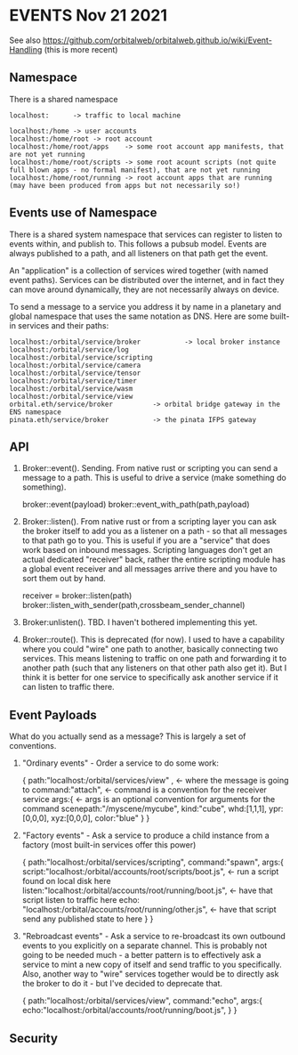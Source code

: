 # EVENTS Nov 21 2021

See also https://github.com/orbitalweb/orbitalweb.github.io/wiki/Event-Handling (this is more recent)

## Namespace

There is a shared namespace

	localhost:		-> traffic to local machine

	localhost:/home	-> user accounts
	localhost:/home/root -> root account
	localhost:/home/root/apps    -> some root account app manifests, that are not yet running
	localhost:/home/root/scripts -> some root acount scripts (not quite full blown apps - no formal manifest), that are not yet running
	localhost:/home/root/running -> root account apps that are running (may have been produced from apps but not necessarily so!)

## Events use of Namespace

There is a shared system namespace that services can register to listen to events within, and publish to. This follows a pubsub model. Events are always published to a path, and all listeners on that path get the event.

An "application" is a collection of services wired together (with named event paths). Services can be distributed over the internet, and in fact they can move around dynamically, they are not necessarily always on device.

To send a message to a service you address it by name in a planetary and global namespace that uses the same notation as DNS. Here are some built-in services and their paths:

	localhost:/orbital/service/broker			-> local broker instance
	localhost:/orbital/service/log
	localhost:/orbital/service/scripting
	localhost:/orbital/service/camera
	localhost:/orbital/service/tensor
	localhost:/orbital/service/timer
	localhost:/orbital/service/wasm
	localhost:/orbital/service/view
	orbital.eth/service/broker			-> orbital bridge gateway in the ENS namespace
	pinata.eth/service/broker			-> the pinata IFPS gateway

## API

1) Broker::event(). Sending. From native rust or scripting you can send a message to a path. This is useful to drive a service (make something do something).

   broker::event(payload)
   broker::event_with_path(path,payload)

2) Broker::listen(). From native rust or from a scripting layer you can ask the broker itself to add you as a listener on a path - so that all messages to that path go to you. This is useful if you are a "service" that does work based on inbound messages. Scripting languages don't get an actual dedicated "receiver" back, rather the entire scripting module has a global event receiver and all messages arrive there and you have to sort them out by hand.

   receiver = broker::listen(path)
   broker::listen_with_sender(path,crossbeam_sender_channel)

3) Broker:unlisten(). TBD. I haven't bothered implementing this yet.

4) Broker::route(). This is deprecated (for now). I used to have a capability where you could "wire" one path to another, basically connecting two services. This means listening to traffic on one path and forwarding it to another path (such that any listeners on that other path also get it). But I think it is better for one service to specifically ask another service if it can listen to traffic there.

## Event Payloads

What do you actually send as a message? This is largely a set of conventions.

1) "Ordinary events" - Order a service to do some work:

   {
   	   path:"localhost:/orbital/services/view" ,			<- where the message is going to
   	   command:"attach",						<- command is a convention for the receiver service
   	   args:{									<- args is an optional convention for arguments for the command
   	   		scenepath:"/myscene/mycube",
   	   		kind:"cube",
			whd:[1,1,1],
			ypr:[0,0,0],
			xyz:[0,0,0],
			color:"blue"
   	   }
   }

2) "Factory events" - Ask a service to produce a child instance from a factory (most built-in services offer this power)

	{
		path:"localhost:/orbital/services/scripting",
		command:"spawn",
		args:{
			script:"localhost:/orbital/accounts/root/scripts/boot.js",	<- run a script found on local disk here
			listen:"localhost:/orbital/accounts/root/running/boot.js",	<- have that script listen to traffic here
			echo:  "localhost:/orbital/accounts/root/running/other.js", <- have that script send any published state to here
		}
	}

3) "Rebroadcast events" - Ask a service to re-broadcast its own outbound events to you explicitly on a separate channel. This is probably not going to be needed much - a better pattern is to effectively ask a service to mint a new copy of itself and send traffic to you specifically. Also, another way to "wire" services together would be to directly ask the broker to do it - but I've decided to deprecate that.

	{
		path:"localhost:/orbital/services/view",
		command:"echo",
		args:{
			echo:"localhost:/orbital/accounts/root/running/boot.js",
		}
	}

## Security




